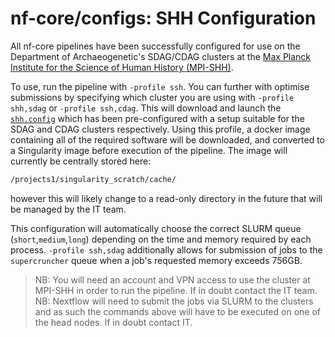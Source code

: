 # nf-core/configs: SHH Configuration

All nf-core pipelines have been successfully configured for use on the Department of Archaeogenetic's SDAG/CDAG clusters at the [Max Planck Institute for the Science of Human History (MPI-SHH)](http://shh.mpg.de).

To use, run the pipeline with `-profile ssh`. You can further with optimise submissions by specifying which cluster you are using with `-profile shh,sdag` or `-profile ssh,cdag`. This will download and launch the [`shh.config`](../conf/shh.config) which has been pre-configured with a setup suitable for the SDAG and CDAG clusters respectively. Using this profile, a docker image containing all of the required software will be downloaded, and converted to a Singularity image before execution of the pipeline. The image will currently be centrally stored here:

```bash
/projects1/singularity_scratch/cache/
```

however this will likely change to a read-only directory in the future that will be managed by the IT team.

This configuration will automatically choose the correct SLURM queue (`short`,`medium`,`long`) depending on the time and memory required by each process. `-profile ssh,sdag` additionally allows for submission of jobs to the `supercruncher` queue when a job's requested memory exceeds 756GB.

>NB: You will need an account and VPN access to use the cluster at MPI-SHH in order to run the pipeline. If in doubt contact the IT team.
>NB: Nextflow will need to submit the jobs via SLURM to the clusters and as such the commands above will have to be executed on one of the head nodes. If in doubt contact IT.
